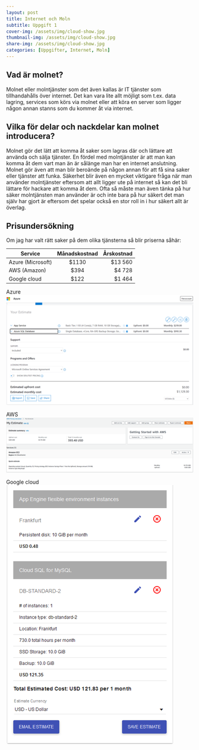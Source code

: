 ```yaml
---
layout: post
title: Internet och Moln
subtitle: Uppgift 1
cover-img: /assets/img/cloud-show.jpg
thumbnail-img: /assets/img/cloud-show.jpg
share-img: /assets/img/cloud-show.jpg
categories: [Uppgifter, Internet, Moln]
---
```

## Vad är molnet?
Molnet eller molntjänster som det även kallas är IT tjänster som tillhandahålls över internet. Det kan vara lite allt möjligt som t.ex. data lagring, services som körs via molnet eller att köra en server som ligger någon annan stanns som du kommer åt via internet.

## Vilka för delar och nackdelar kan molnet introducera?
Molnet gör det lätt att komma åt saker som lagras där och lättare att använda och sälja tjänster. En fördel med molntjänster är att man kan komma åt dem vart man än är sålänge man har en internet anslutning. Molnet gör även att man blir beroände på någon annan för att få sina saker eller tjänster att funka. Säkerhet blir även en mycket viktigare fråga när man använder molntjänster eftersom att allt ligger ute på internet så kan det bli lättare för hackare att komma åt dem. Ofta så måste man även tänka på hur säker molntjänsten man använder är och inte bara på hur säkert det man själv har gjort är eftersom det spelar också en stor roll in i hur säkert allt är överlag.

## Prisundersökning

Om jag har valt rätt saker på dem olika tjänsterna så blir priserna såhär:

| Service          | Månadskostnad | Årskostnad  |
| -----------------|:-------------:| -----------:|
| Azure (Microsoft)|     $1130     |   $13 560   |
| AWS (Amazon)     |     $394      |   $4 728    |
| Google cloud     |     $122      |   $1 464    |

Azure
![Azure Price](https://raw.githubusercontent.com/Kristianjimmefors/Jekyll-Test/main/assets/img/Azure%20v2.PNG)

AWS
![AWS](https://raw.githubusercontent.com/Kristianjimmefors/Jekyll-Test/main/assets/img/AWS(amazon).PNG)

Google cloud
![Google cloud](https://raw.githubusercontent.com/Kristianjimmefors/Jekyll-Test/main/assets/img/Google%20Cloud.PNG)

